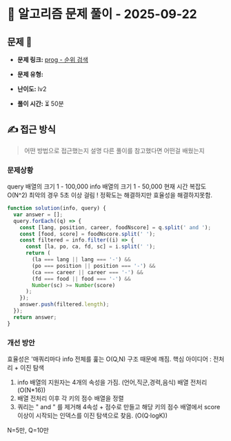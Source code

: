 # 📝 알고리즘 문제 풀이 - 2025-09-22

## 문제 📖

- **문제 링크:** [prog - 순위 검색](https://school.programmers.co.kr/learn/courses/30/lessons/72412)

- **문제 유형:**

- **난이도:** lv2

- **풀이 시간:** ⏳ 50분

## ✍ 접근 방식

> 어떤 방법으로 접근했는지 설명
> 다른 풀이를 참고했다면 어떤걸 배웠는지

### 문제상황

query 배열의 크기 1 - 100,000
info 배열의 크기 1 - 50,000
현재 시간 복잡도 O(N^2)
최악의 경우 5초 이상 걸림
! 정확도는 해결하지만 효율성을 해결하지못함.

```js
function solution(info, query) {
  var answer = [];
  query.forEach((q) => {
    const [lang, position, career, foodNscore] = q.split(' and ');
    const [food, score] = foodNscore.split(' ');
    const filtered = info.filter((i) => {
      const [la, po, ca, fd, sc] = i.split(' ');
      return (
        (la === lang || lang === '-') &&
        (po === position || position === '-') &&
        (ca === career || career === '-') &&
        (fd === food || food === '-') &&
        Number(sc) >= Number(score)
      );
    });
    answer.push(filtered.length);
  });
  return answer;
}
```

### 개선 방안

효율성은 '매쿼리마다 info 전체를 훑는 O(Q,N) 구조 때문에 깨짐.
핵심 아이디어 : 전처리 + 이진 탐색

1. info 배열의 지원자는 4개의 속성을 가짐. (언어,직군,경력,음식)
   배열 전처리 (O(N\*16))
2. 배열 전처리 이후 각 키의 점수 배열을 정렬
3. 쿼리는 " and " 를 제거해 4속성 + 점수로 만들고 해당 키의 점수 배열에서 score 이상이 시작되는 인덱스를 이진 탐색으로 찾음. (O(Q·logK))

N=5만, Q=10만
